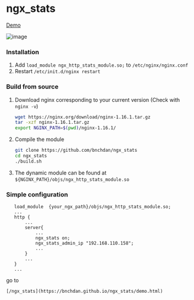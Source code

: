 # ngx_stats

[Demo](https://bnchdan.github.io/ngx_stats/demo.html)

![image](https://user-images.githubusercontent.com/30780133/208644100-b586a7e4-47bc-4c89-87e3-f98124267789.png)


### Installation

1. Add `load_module ngx_http_stats_module.so;` to `/etc/nginx/nginx.conf`
1. Restart `/etc/init.d/nginx restart`

### Build from source

1. Download nginx corresponding to your current version (Check with `nginx -v`)
    ```bash
   wget https://nginx.org/download/nginx-1.16.1.tar.gz
   tar -xzf nginx-1.16.1.tar.gz
   export NGINX_PATH=$(pwd)/nginx-1.16.1/
    ```
2. Compile the module
    ```bash
    git clone https://github.com/bnchdan/ngx_stats
    cd ngx_stats
    ./build.sh
    ```
3. The dynamic module can be found at `${NGINX_PATH}/objs/ngx_http_stats_module.so`

### Simple configuration
 ```
    load_module  {your_ngx_path}/objs/ngx_http_stats_module.so;
    ...
    http {
        ...
        server{
            ...
            ngx_stats on;   
            ngx_stats_admin_ip "192.168.110.158";   
            ...
        }
        ...
    }
    ...
 
 ```
 
 go to 

    [/ngx_stats](https://bnchdan.github.io/ngx_stats/demo.html)

 
